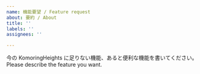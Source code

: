 ```yaml
---
name: 機能要望 / Feature request
about: 要約 / About
title: ''
labels: ''
assignees: ''

---
```


今の KomoringHeights に足りない機能、あると便利な機能を書いてください。
Please describe the feature you want.

